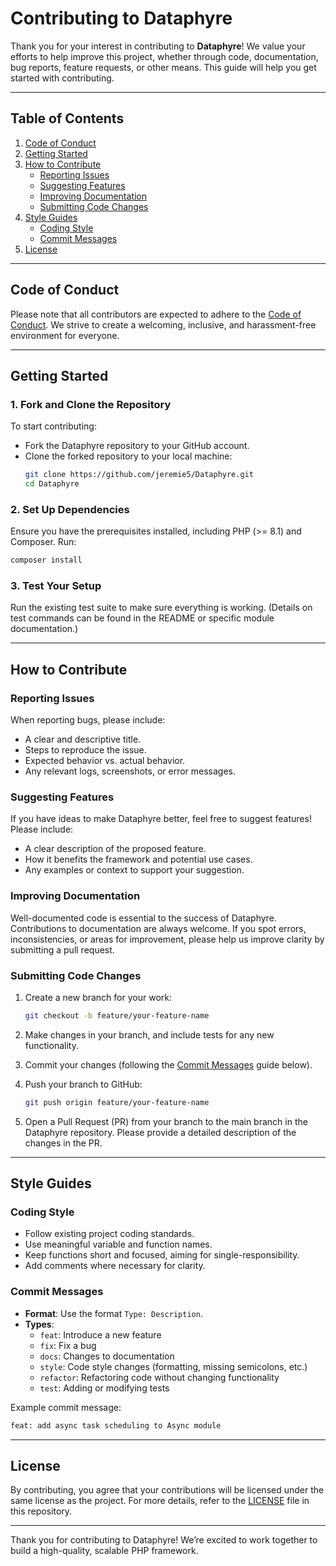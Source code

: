 # Contributing to Dataphyre

Thank you for your interest in contributing to **Dataphyre**! We value your efforts to help improve this project, whether through code, documentation, bug reports, feature requests, or other means. This guide will help you get started with contributing.

---

## Table of Contents
1. [Code of Conduct](#code-of-conduct)
2. [Getting Started](#getting-started)
3. [How to Contribute](#how-to-contribute)
   - [Reporting Issues](#reporting-issues)
   - [Suggesting Features](#suggesting-features)
   - [Improving Documentation](#improving-documentation)
   - [Submitting Code Changes](#submitting-code-changes)
4. [Style Guides](#style-guides)
   - [Coding Style](#coding-style)
   - [Commit Messages](#commit-messages)
5. [License](#license)

---

## Code of Conduct

Please note that all contributors are expected to adhere to the [Code of Conduct](CODE_OF_CONDUCT.md). We strive to create a welcoming, inclusive, and harassment-free environment for everyone.

---

## Getting Started

### 1. Fork and Clone the Repository
To start contributing:
- Fork the Dataphyre repository to your GitHub account.
- Clone the forked repository to your local machine:
  ```bash
  git clone https://github.com/jeremie5/Dataphyre.git
  cd Dataphyre
  ```

### 2. Set Up Dependencies
Ensure you have the prerequisites installed, including PHP (>= 8.1) and Composer. Run:
```bash
composer install
```

### 3. Test Your Setup
Run the existing test suite to make sure everything is working. (Details on test commands can be found in the README or specific module documentation.)

---

## How to Contribute

### Reporting Issues

When reporting bugs, please include:
- A clear and descriptive title.
- Steps to reproduce the issue.
- Expected behavior vs. actual behavior.
- Any relevant logs, screenshots, or error messages.

### Suggesting Features

If you have ideas to make Dataphyre better, feel free to suggest features! Please include:
- A clear description of the proposed feature.
- How it benefits the framework and potential use cases.
- Any examples or context to support your suggestion.

### Improving Documentation

Well-documented code is essential to the success of Dataphyre. Contributions to documentation are always welcome. If you spot errors, inconsistencies, or areas for improvement, please help us improve clarity by submitting a pull request.

### Submitting Code Changes

1. Create a new branch for your work:
   ```bash
   git checkout -b feature/your-feature-name
   ```

2. Make changes in your branch, and include tests for any new functionality.

3. Commit your changes (following the [Commit Messages](#commit-messages) guide below).

4. Push your branch to GitHub:
   ```bash
   git push origin feature/your-feature-name
   ```

5. Open a Pull Request (PR) from your branch to the main branch in the Dataphyre repository. Please provide a detailed description of the changes in the PR.

---

## Style Guides

### Coding Style

- Follow existing project coding standards.
- Use meaningful variable and function names.
- Keep functions short and focused, aiming for single-responsibility.
- Add comments where necessary for clarity.

### Commit Messages

- **Format**: Use the format `Type: Description`.
- **Types**:
  - `feat`: Introduce a new feature
  - `fix`: Fix a bug
  - `docs`: Changes to documentation
  - `style`: Code style changes (formatting, missing semicolons, etc.)
  - `refactor`: Refactoring code without changing functionality
  - `test`: Adding or modifying tests

Example commit message:
```bash
feat: add async task scheduling to Async module
```

---

## License

By contributing, you agree that your contributions will be licensed under the same license as the project. For more details, refer to the [LICENSE](LICENSE.md) file in this repository.

---

Thank you for contributing to Dataphyre! We’re excited to work together to build a high-quality, scalable PHP framework.
